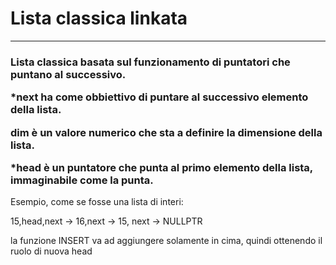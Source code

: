 <h1 align="left">Lista classica linkata</h1><hr></p>


<h3 align="left">Lista classica basata sul funzionamento di puntatori che puntano al successivo.</p>
*next ha come obbiettivo di puntare al successivo elemento della lista.</p>
dim è un valore numerico che sta a definire la dimensione della lista.</p>
*head è un puntatore che punta al primo elemento della lista, immaginabile come
la punta.</p></h3>
  
  Esempio, come se fosse una lista di interi:

   15,head,next -> 16,next -> 15, next -> NULLPTR

  la funzione INSERT va ad aggiungere solamente in cima, quindi ottenendo il ruolo
   di nuova head

